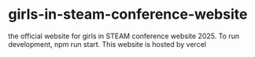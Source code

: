# girls-in-steam-conference-website

the official website for girls in STEAM conference website 2025.
To run development, npm run start.
This website is hosted by vercel
